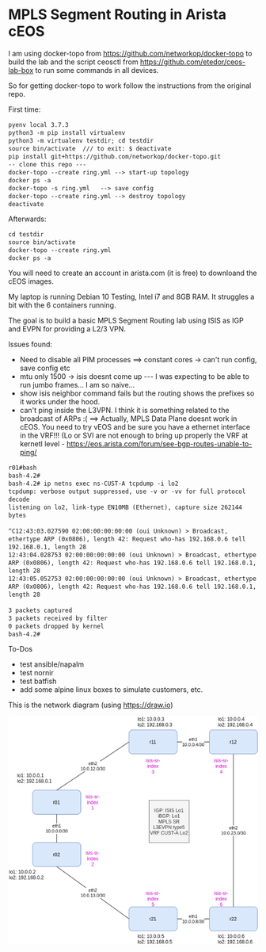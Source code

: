 # MPLS Segment Routing in Arista cEOS

I am using docker-topo from https://github.com/networkop/docker-topo to build the lab and the script ceosctl from https://github.com/etedor/ceos-lab-box to run some commands in all devices.

So for getting docker-topo to work follow the instructions from the original repo.

First time:

```
pyenv local 3.7.3
python3 -m pip install virtualenv
python3 -m virtualenv testdir; cd testdir
source bin/activate  /// to exit: $ deactivate
pip install git+https://github.com/networkop/docker-topo.git
-- clone this repo ---
docker-topo --create ring.yml --> start-up topology
docker ps -a
docker-topo -s ring.yml   --> save config
docker-topo --create ring.yml --> destroy topology
deactivate
```

Afterwards:

```
cd testdir
source bin/activate
docker-topo --create ring.yml
docker ps -a
```

You will need to create an account in arista.com (it is free) to downloand the cEOS images.

My laptop is running Debian 10 Testing, Intel i7 and 8GB RAM. It struggles a bit with the 6 containers running.

The goal is to build a basic MPLS Segment Routing lab using ISIS as IGP and EVPN for providing a L2/3 VPN.

Issues found:
 - Need to disable all PIM processes ==> constant cores  -> can't run config, save config etc
 - mtu only 1500 -> isis doesnt come up --- I was expecting to be able to run jumbo frames... I am so naive...
 - show isis neighbor command fails but the routing shows the prefixes so it works under the hood.
 - can't ping inside the L3VPN. I think it is something related to the broadcast of ARPs :( ==> Actually, MPLS Data Plane doesnt work in cEOS. You need to try vEOS and be sure you have a ethernet interface in the VRF!!! (Lo or SVI are not enough to bring up properly the VRF at kernetl level - https://eos.arista.com/forum/see-bgp-routes-unable-to-ping/

```
r01#bash
bash-4.2# 
bash-4.2# ip netns exec ns-CUST-A tcpdump -i lo2
tcpdump: verbose output suppressed, use -v or -vv for full protocol decode
listening on lo2, link-type EN10MB (Ethernet), capture size 262144 bytes

^C12:43:03.027590 02:00:00:00:00:00 (oui Unknown) > Broadcast, ethertype ARP (0x0806), length 42: Request who-has 192.168.0.6 tell 192.168.0.1, length 28
12:43:04.028753 02:00:00:00:00:00 (oui Unknown) > Broadcast, ethertype ARP (0x0806), length 42: Request who-has 192.168.0.6 tell 192.168.0.1, length 28
12:43:05.052753 02:00:00:00:00:00 (oui Unknown) > Broadcast, ethertype ARP (0x0806), length 42: Request who-has 192.168.0.6 tell 192.168.0.1, length 28

3 packets captured
3 packets received by filter
0 packets dropped by kernel
bash-4.2# 

```

To-Dos
 - test ansible/napalm
 - test nornir
 - test batfish
 - add some alpine linux boxes to simulate customers, etc.

This is the network diagram (using https://draw.io)

![](images/mpls-sr-ceos.png)
